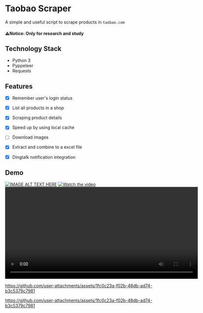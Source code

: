 # Taobao Scraper
A simple and useful script to scrape products in `taobao.com`

#### ⚠️Notice: Only for research and study

## Technology Stack
- Python 3
- Pyppeteer
- Requests

## Features
- [x] Remember user's login status
- [x] List all products in a shop
- [x] Scraping product details
- [x] Speed up by using local cache
- [ ] Download images
- [x] Extract and combine to a excel file
- [x] Dingtalk notification integration


## Demo
[![IMAGE ALT TEXT HERE](https://i9.ytimg.com/vi_webp/Rn4hkuVg-gk/mq3.webp?sqp=CKCMnbcG-oaymwEmCMACELQB8quKqQMa8AEB-AH-CYAC0AWKAgwIABABGF0gXShdMA8=&rs=AOn4CLD2rOBpS7EaY78jNISrjIXha1Wo-A)](https://youtu.be/Rn4hkuVg-gk)
[![Watch the video](https://i9.ytimg.com/vi_webp/Rn4hkuVg-gk/mq3.webp?sqp=CKCMnbcG-oaymwEmCMACELQB8quKqQMa8AEB-AH-CYAC0AWKAgwIABABGF0gXShdMA8=&rs=AOn4CLD2rOBpS7EaY78jNISrjIXha1Wo-A)](https://youtu.be/Rn4hkuVg-gk)
<video width="630" height="300" src="https://github.com/user-attachments/assets/1fc0c23a-f02b-48db-ad74-b3c5379c798"></video>

https://github.com/user-attachments/assets/1fc0c23a-f02b-48db-ad74-b3c5379c7981

https://github.com/user-attachments/assets/1fc0c23a-f02b-48db-ad74-b3c5379c7981


